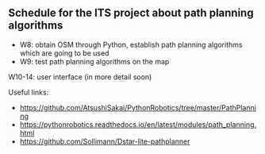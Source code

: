 ## Schedule for the ITS project about path planning algorithms 

* W8: obtain OSM through Python, establish path planning algorithms which are going to be used 
* W9: test path planning algorithms on the map 

W10-14: user interface (in more detail soon) 

Useful links: 
* https://github.com/AtsushiSakai/PythonRobotics/tree/master/PathPlanning
* https://pythonrobotics.readthedocs.io/en/latest/modules/path_planning.html
* https://github.com/Sollimann/Dstar-lite-pathplanner
